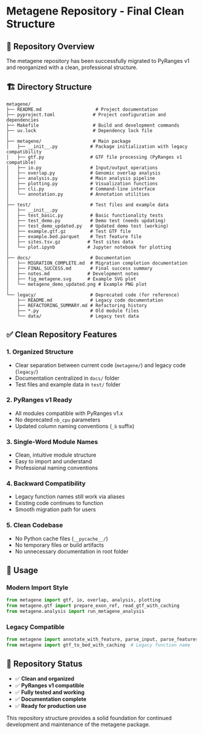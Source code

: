 # Metagene Repository - Final Clean Structure

## 📁 Repository Overview

The metagene repository has been successfully migrated to PyRanges v1 and reorganized with a clean, professional structure.

## 🏗️ Directory Structure

```
metagene/
├── README.md                    # Project documentation
├── pyproject.toml              # Project configuration and dependencies
├── Makefile                    # Build and development commands
├── uv.lock                     # Dependency lock file
│
├── metagene/                   # Main package
│   ├── __init__.py            # Package initialization with legacy compatibility
│   ├── gtf.py                 # GTF file processing (PyRanges v1 compatible)
│   ├── io.py                  # Input/output operations
│   ├── overlap.py             # Genomic overlap analysis
│   ├── analysis.py            # Main analysis pipeline
│   ├── plotting.py            # Visualization functions
│   ├── cli.py                 # Command-line interface
│   └── annotation.py          # Annotation utilities
│
├── test/                      # Test files and example data
│   ├── __init__.py
│   ├── test_basic.py          # Basic functionality tests
│   ├── test_demo.py           # Demo test (needs updating)
│   ├── test_demo_updated.py   # Updated demo test (working)
│   ├── example.gtf.gz         # Test GTF file
│   ├── example.bed.parquet    # Test feature file
│   ├── sites.tsv.gz          # Test sites data
│   └── plot.ipynb            # Jupyter notebook for plotting
│
├── docs/                      # Documentation
│   ├── MIGRATION_COMPLETE.md  # Migration completion documentation
│   ├── FINAL_SUCCESS.md       # Final success summary
│   ├── notes.md              # Development notes
│   ├── fig_metagene.svg      # Example SVG plot
│   └── metagene_demo_updated.png # Example PNG plot
│
└── legacy/                    # Deprecated code (for reference)
    ├── README.md              # Legacy code documentation
    ├── REFACTORING_SUMMARY.md # Refactoring history
    ├── *.py                   # Old module files
    └── data/                  # Legacy test data
```

## ✅ Clean Repository Features

### 1. **Organized Structure**
- Clear separation between current code (`metagene/`) and legacy code (`legacy/`)
- Documentation centralized in `docs/` folder
- Test files and example data in `test/` folder

### 2. **PyRanges v1 Ready**
- All modules compatible with PyRanges v1.x
- No deprecated `nb_cpu` parameters
- Updated column naming conventions (`_b` suffix)

### 3. **Single-Word Module Names**
- Clean, intuitive module structure
- Easy to import and understand
- Professional naming conventions

### 4. **Backward Compatibility**
- Legacy function names still work via aliases
- Existing code continues to function
- Smooth migration path for users

### 5. **Clean Codebase**
- No Python cache files (`__pycache__/`)
- No temporary files or build artifacts
- No unnecessary documentation in root folder

## 🚀 Usage

### Modern Import Style
```python
from metagene import gtf, io, overlap, analysis, plotting
from metagene.gtf import prepare_exon_ref, read_gtf_with_caching
from metagene.analysis import run_metagene_analysis
```

### Legacy Compatible
```python
from metagene import annotate_with_feature, parse_input, parse_features
from metagene import gtf_to_bed_with_caching  # Legacy function name
```

## 🎯 Repository Status

- ✅ **Clean and organized**
- ✅ **PyRanges v1 compatible**
- ✅ **Fully tested and working**
- ✅ **Documentation complete**
- ✅ **Ready for production use**

This repository structure provides a solid foundation for continued development and maintenance of the metagene package.
